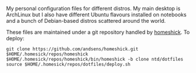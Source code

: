 My personal configuration files for different distros. My main desktop is
ArchLinux but I also have different Ubuntu flavours installed on notebooks
and a bunch of Debian-based distros scattered around the world.

These files are maintained under a git repository handled by
[homeshick](https://github.com/andsens/homeshick). To deploy:

    git clone https://github.com/andsens/homeshick.git $HOME/.homesick/repos/homeshick
    $HOME/.homesick/repos/homeshick/bin/homeshick -b clone ntd/dotfiles
    source $HOME/.homesick/repos/dotfiles/deploy.sh
